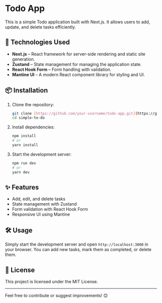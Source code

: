 # Todo App

This is a simple Todo application built with Next.js. It allows users to add, update, and delete tasks efficiently.

## 🚀 Technologies Used
- **Next.js** – React framework for server-side rendering and static site generation.
- **Zustand** – State management for managing the application state.
- **React Hook Form** – Form handling with validation.
- **Mantine UI** – A modern React component library for styling and UI.

## 📦 Installation

1. Clone the repository:
   ```sh
   git clone [https://github.com/your-username/todo-app.git](https://github.com/Dmitrijevv/simple-to-do.git
   cd simple-to-do
   ```

2. Install dependencies:
   ```sh
   npm install
   # or
   yarn install
   ```

3. Start the development server:
   ```sh
   npm run dev
   # or
   yarn dev
   ```

## ✨ Features
- Add, edit, and delete tasks
- State management with Zustand
- Form validation with React Hook Form
- Responsive UI using Mantine

## 🛠️ Usage
Simply start the development server and open `http://localhost:3000` in your browser. You can add new tasks, mark them as completed, or delete them.

## 📜 License
This project is licensed under the MIT License.

---

Feel free to contribute or suggest improvements! 😊

